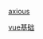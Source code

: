 [axious](/%E5%89%8D%E7%AB%AF/Vue.js/axious.md)

[vue基础](/%E5%89%8D%E7%AB%AF/Vue.js/vue%E5%9F%BA%E7%A1%80.md)

